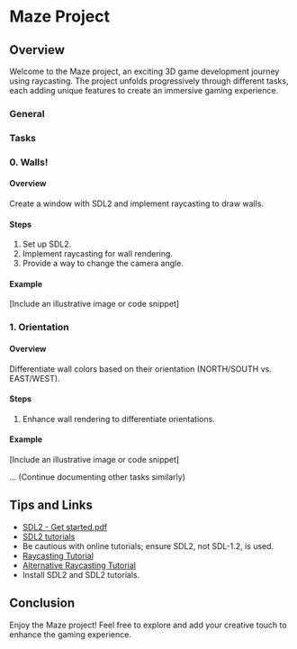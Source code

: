 # Maze Project

## Overview

Welcome to the Maze project, an exciting 3D game development journey using raycasting. The project unfolds progressively through different tasks, each adding unique features to create an immersive gaming experience.


### General

### Tasks

### 0. Walls!

#### Overview

Create a window with SDL2 and implement raycasting to draw walls.

#### Steps

1. Set up SDL2.
2. Implement raycasting for wall rendering.
3. Provide a way to change the camera angle.

#### Example

[Include an illustrative image or code snippet]

### 1. Orientation

#### Overview

Differentiate wall colors based on their orientation (NORTH/SOUTH vs. EAST/WEST).

#### Steps

1. Enhance wall rendering to differentiate orientations.

#### Example

[Include an illustrative image or code snippet]

... (Continue documenting other tasks similarly)

## Tips and Links

- [SDL2 - Get started.pdf](link-to-pdf)
- [SDL2 tutorials](link-to-tutorials)
- Be cautious with online tutorials; ensure SDL2, not SDL-1.2, is used.
- [Raycasting Tutorial](link-to-raycasting)
- [Alternative Raycasting Tutorial](link-to-alternative-tutorial)
- Install SDL2 and SDL2 tutorials.

## Conclusion

Enjoy the Maze project! Feel free to explore and add your creative touch to enhance the gaming experience.

